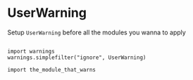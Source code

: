 # UserWarning

Setup `UserWarning` before all the modules you wanna to apply

```

import warnings
warnings.simplefilter("ignore", UserWarning)

import the_module_that_warns
```